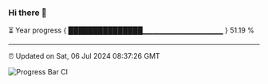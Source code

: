### Hi there 👋

⏳ Year progress { ███████████████▁▁▁▁▁▁▁▁▁▁▁▁▁▁▁ } 51.19 %

---

⏰ Updated on Sat, 06 Jul 2024 08:37:26 GMT

![Progress Bar CI](https://github.com/IshwaranRudhara/GIT-ACTION/workflows/Progress%20Bar%20CI/badge.svg)
